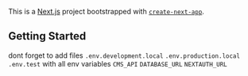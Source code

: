 This is a [Next.js](https://nextjs.org/) project bootstrapped with [`create-next-app`](https://github.com/vercel/next.js/tree/canary/packages/create-next-app).

## Getting Started

dont forget to add files
`.env.development.local`
`.env.production.local`
`.env.test`
with all env variables
`CMS_API`
`DATABASE_URL`
`NEXTAUTH_URL`
